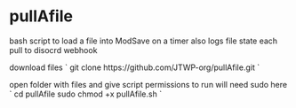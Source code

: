 # pullAfile
bash script to load a file into ModSave on a timer also logs file state each pull to disocrd webhook 

<p>
download files
`
git clone https://github.com/JTWP-org/pullAfile.git
`
</p>

<p>
open folder with files and give script permissions to run will need sudo here
`
cd pullAfile
sudo chmod +x pullAfile.sh
`
</p>
